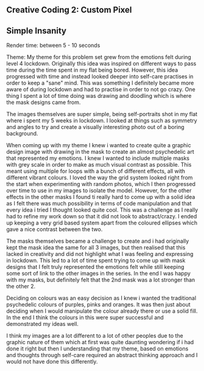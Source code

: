 ## Creative Coding 2: Custom Pixel

## Simple Insanity 

Render time: between 5 - 10 seconds

Theme:
My theme for this problem set grew from the emotions felt during level 4 lockdown. Originally this idea was inspired on different ways to pass time during the time spent in my flat being bored. However, this idea progressed with time and instead looked deeper into self-care practises in order to keep a "sane" mind. This was something I definitely became more aware of during lockdown and had to practise in order to not go crazy. One thing I spent a lot of time doing was drawing and doodling which is where the mask designs came from.

The images themselves are super simple, being self-portraits shot in my flat where i spent my 5 weeks in lockdown. I looked at things such as symmetry and angles to try and create a visually interesting photo out of a boring background.

When coming up with my theme I knew i wanted to create quite a graphic design image with drawing in the mask to create an almost psychedelic art that represented my emotions. I knew I wanted to include multiple masks with grey scale in order to make as much visual contrast as possible. This meant using multiple for loops with a bunch of different effects, all with different vibrant colours. I loved the way the grid system looked right from the start when experimenting with random photos, which I then progressed over time to use in my images to isolate the model. However, for the other effects in the other masks I found ti really hard to come up with a solid idea as I felt there was much possibility in terms of code manipulation and that every idea i tried I thought looked quite cool. This was a challenge as I really had to refine my work down so that it did not look to abstract/crazy. I ended up keeping a very grid based system apart from the coloured ellipses which gave a nice contrast between the two.

The masks themselves became a challenge to create and i had originally kept the mask idea the same for all 3 images, but then realised that this lacked in creativity and did not highlight what I was feeling and expressing in lockdown. This led to a lot of time spent trying to come up with mask designs that I felt truly represented the emotions felt while still keeping some sort of link to the other images in the series. In the end I was happy with my masks, but definitely felt that the 2nd mask was a lot stronger than the other 2.

Deciding on colours was an easy decision as I knew i wanted the traditional psychedelic colours of purples, pinks and oranges. It was then just about deciding when I would manipulate the colour already there or use a solid fill. In the end I think the colours in this were super successful and demonstrated my ideas well.  

I think my images are a lot different to a lot of other peoples due to the graphic nature of them which at first was quite daunting wondering if i had done it right but then I understanding that my theme, based on emotions and thoughts through self-care required an abstract thinking approach and I would not have done this differently.
